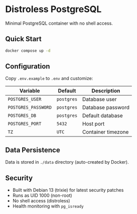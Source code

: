 # Distroless PostgreSQL

Minimal PostgreSQL container with no shell access.

## Quick Start

```bash
docker compose up -d
```

## Configuration

Copy `.env.example` to `.env` and customize:

| Variable | Default | Description |
|----------|---------|-------------|
| `POSTGRES_USER` | `postgres` | Database user |
| `POSTGRES_PASSWORD` | `postgres` | Database password |
| `POSTGRES_DB` | `postgres` | Default database |
| `POSTGRES_PORT` | `5432` | Host port |
| `TZ` | `UTC` | Container timezone |

## Data Persistence

Data is stored in `./data` directory (auto-created by Docker).

## Security

- Built with Debian 13 (trixie) for latest security patches
- Runs as UID 1000 (non-root)
- No shell access (distroless)
- Health monitoring with `pg_isready`